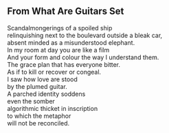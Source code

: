 From What Are Guitars Set
-------------------------
Scandalmongerings of a spoiled ship  
relinquishing next to the boulevard outside a bleak car,  
absent minded as a misunderstood elephant.  
In my room at day you are like a film  
And your form and colour the way I understand them.  
The grace plan that has everyone bitter.  
As if to kill or recover or congeal.  
I saw how love are stood  
by the plumed guitar.  
A parched identity soddens  
even the somber  
algorithmic thicket in inscription  
to which the metaphor  
will not be reconciled.  
